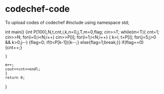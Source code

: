 # codechef-code
To upload codes of codechef
#include <iostream>
using namespace std;

int main() 
{int P[100],N,t,cnt,i,k,n=0,j,T,m=0,flag;
    cin>>T;
    while(m<T){
    cnt=1;
	cin>>N;
	for(i=0;i<N;i++)
	    cin>>P[i];
	for(i=1;i<N;i++)
	{   k=i;
	    t=P[i];
	    for(j=5;j>0 && k>0;j--)
	    {flag=0;
	    if(t<P[k-1]){k--;}
	    else{flag=1;break;}}
	    if(flag==0){cnt++;}
	    
	}
	
	m++;
	cout<<cnt<<endl;
    }
	return 0;
}
